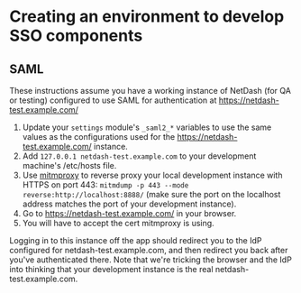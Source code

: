 # Creating an environment to develop SSO components

## SAML

These instructions assume you have a working instance of NetDash (for QA or testing) configured to use SAML for authentication at https://netdash-test.example.com/

  1. Update your `settings` module's `_saml2_*` variables to use the same values as the configurations used for the https://netdash-test.example.com/ instance.
  2. Add `127.0.0.1 netdash-test.example.com` to your development machine's /etc/hosts file.
  3. Use [mitmproxy](https://mitmproxy.org/) to reverse proxy your local development instance with HTTPS on port 443: `mitmdump -p 443 --mode reverse:http://localhost:8888/` (make sure the port on the localhost address matches the port of your development instance).
  4. Go to https://netdash-test.example.com/ in your browser.
  5. You will have to accept the cert mitmproxy is using.
  
Logging in to this instance off the app should redirect you to the IdP configured for netdash-test.example.com, and then redirect you back after you've authenticated there. Note that we're tricking the browser and the IdP into thinking that your development instance is the real netdash-test.example.com.
